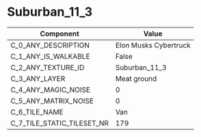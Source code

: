 

# Suburban_11_3



| Component | Value | 
|  --  |  --  | 
| C_0_ANY_DESCRIPTION | Elon Musks Cybertruck | 
| C_1_ANY_IS_WALKABLE | False | 
| C_2_ANY_TEXTURE_ID | Suburban_11_3 | 
| C_3_ANY_LAYER | Meat ground | 
| C_4_ANY_MAGIC_NOISE | 0 | 
| C_5_ANY_MATRIX_NOISE | 0 | 
| C_6_TILE_NAME | Van | 
| C_7_TILE_STATIC_TILESET_NR | 179 | 

